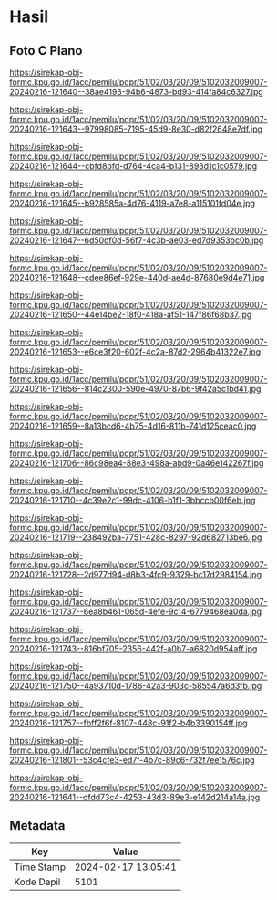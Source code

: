 # Hasil

## Foto C Plano

https://sirekap-obj-formc.kpu.go.id/1acc/pemilu/pdpr/51/02/03/20/09/5102032009007-20240216-121640--38ae4193-94b6-4873-bd93-414fa84c6327.jpg

https://sirekap-obj-formc.kpu.go.id/1acc/pemilu/pdpr/51/02/03/20/09/5102032009007-20240216-121643--97998085-7195-45d9-8e30-d82f2648e7df.jpg

https://sirekap-obj-formc.kpu.go.id/1acc/pemilu/pdpr/51/02/03/20/09/5102032009007-20240216-121644--cbfd8bfd-d764-4ca4-b131-893d1c1c0579.jpg

https://sirekap-obj-formc.kpu.go.id/1acc/pemilu/pdpr/51/02/03/20/09/5102032009007-20240216-121645--b928585a-4d76-4119-a7e8-a115101fd04e.jpg

https://sirekap-obj-formc.kpu.go.id/1acc/pemilu/pdpr/51/02/03/20/09/5102032009007-20240216-121647--6d50df0d-56f7-4c3b-ae03-ed7d9353bc0b.jpg

https://sirekap-obj-formc.kpu.go.id/1acc/pemilu/pdpr/51/02/03/20/09/5102032009007-20240216-121648--cdee86ef-929e-440d-ae4d-87680e9d4e71.jpg

https://sirekap-obj-formc.kpu.go.id/1acc/pemilu/pdpr/51/02/03/20/09/5102032009007-20240216-121650--44e14be2-18f0-418a-af51-147f86f68b37.jpg

https://sirekap-obj-formc.kpu.go.id/1acc/pemilu/pdpr/51/02/03/20/09/5102032009007-20240216-121653--e6ce3f20-602f-4c2a-87d2-2964b41322e7.jpg

https://sirekap-obj-formc.kpu.go.id/1acc/pemilu/pdpr/51/02/03/20/09/5102032009007-20240216-121656--814c2300-590e-4970-87b6-9f42a5c1bd41.jpg

https://sirekap-obj-formc.kpu.go.id/1acc/pemilu/pdpr/51/02/03/20/09/5102032009007-20240216-121659--8a13bcd6-4b75-4d16-811b-741d125ceac0.jpg

https://sirekap-obj-formc.kpu.go.id/1acc/pemilu/pdpr/51/02/03/20/09/5102032009007-20240216-121706--86c98ea4-88e3-498a-abd9-0a46e142267f.jpg

https://sirekap-obj-formc.kpu.go.id/1acc/pemilu/pdpr/51/02/03/20/09/5102032009007-20240216-121710--4c39e2c1-99dc-4106-b1f1-3bbccb00f6eb.jpg

https://sirekap-obj-formc.kpu.go.id/1acc/pemilu/pdpr/51/02/03/20/09/5102032009007-20240216-121719--238492ba-7751-428c-8297-92d682713be6.jpg

https://sirekap-obj-formc.kpu.go.id/1acc/pemilu/pdpr/51/02/03/20/09/5102032009007-20240216-121728--2d977d94-d8b3-4fc9-9329-bc17d2984154.jpg

https://sirekap-obj-formc.kpu.go.id/1acc/pemilu/pdpr/51/02/03/20/09/5102032009007-20240216-121737--6ea8b461-065d-4efe-9c14-6779468ea0da.jpg

https://sirekap-obj-formc.kpu.go.id/1acc/pemilu/pdpr/51/02/03/20/09/5102032009007-20240216-121743--816bf705-2356-442f-a0b7-a6820d954aff.jpg

https://sirekap-obj-formc.kpu.go.id/1acc/pemilu/pdpr/51/02/03/20/09/5102032009007-20240216-121750--4a93710d-1786-42a3-903c-585547a6d3fb.jpg

https://sirekap-obj-formc.kpu.go.id/1acc/pemilu/pdpr/51/02/03/20/09/5102032009007-20240216-121757--fbff2f6f-8107-448c-91f2-b4b3390154ff.jpg

https://sirekap-obj-formc.kpu.go.id/1acc/pemilu/pdpr/51/02/03/20/09/5102032009007-20240216-121801--53c4cfe3-ed7f-4b7c-89c6-732f7ee1576c.jpg

https://sirekap-obj-formc.kpu.go.id/1acc/pemilu/pdpr/51/02/03/20/09/5102032009007-20240216-121641--dfdd73c4-4253-43d3-89e3-e142d214a14a.jpg


## Metadata

| Key        | Value               |
| ---------- | ------------------- |
| Time Stamp | 2024-02-17 13:05:41 |
| Kode Dapil | 5101                |



